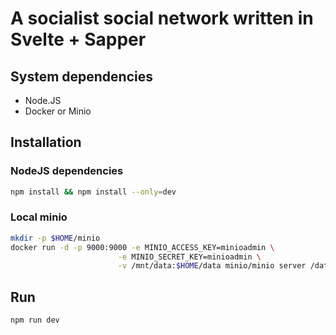 # A socialist social network written in Svelte + Sapper

## System dependencies

- Node.JS
- Docker or Minio

## Installation

### NodeJS dependencies

```bash
npm install && npm install --only=dev
```

### Local minio
```bash
mkdir -p $HOME/minio
docker run -d -p 9000:9000 -e MINIO_ACCESS_KEY=minioadmin \
                        -e MINIO_SECRET_KEY=minioadmin \
                        -v /mnt/data:$HOME/data minio/minio server /data
```

## Run

```bash
npm run dev
```

